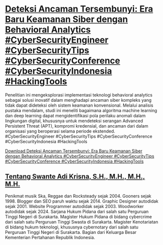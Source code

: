 # [Deteksi Ancaman Tersembunyi: Era Baru Keamanan Siber dengan Behavioral Analytics #CyberSecurityEngineer #CyberSecurityTips #CyberSecurityConference #CyberSecurityIndonesia #HackingTools](https://swanteadikrisna.com/cybersecurity/website/8/deteksi-ancaman-tersembunyi-behavioral-analytics-keamanan-siber/)

Penelitian ini mengeksplorasi implementasi teknologi behavioral analytics sebagai solusi inovatif dalam menghadapi ancaman siber kompleks yang tidak dapat dideteksi oleh sistem keamanan konvensional. Melalui analisis pustaka mendalam, studi ini meneliti bagaimana algoritma machine learning dan deep learning dapat mengidentifikasi pola perilaku anomali dalam lingkungan digital, khususnya untuk mendeteksi serangan Advanced Persistent Threat (APT), kompromi kredensial, dan ancaman dari dalam organisasi yang beroperasi selama periode ekstended. #CyberSecurityEngineer #CyberSecurityTips #CyberSecurityConference #CyberSecurityIndonesia #HackingTools 

[Download Deteksi Ancaman Tersembunyi: Era Baru Keamanan Siber dengan Behavioral Analytics #CyberSecurityEngineer #CyberSecurityTips #CyberSecurityConference #CyberSecurityIndonesia #HackingTools](https://swanteadikrisna.com/cybersecurity/website/8/deteksi-ancaman-tersembunyi-behavioral-analytics-keamanan-siber/)


## [Tentang Swante Adi Krisna, S.H., M.H., M.H., M.H.](https://swanteadikrisna.com/)

Penikmat musik Ska, Reggae dan Rocksteady sejak 2004. Gooners sejak 1998. Blogger dan SEO paruh waktu sejak 2014. Graphic Designer autodidak sejak 2001. Website Programmer autodidak sejak 2003. Woodworker autodidak sejak 2024. Sarjana Hukum Pidana dari salah satu Perguruan Tinggi Negeri di Surakarta. Magister Hukum Pidana di bidang cybercrime dari salah satu Perguruan Tinggi Swasta di Surakarta. Magister Kenotariatan di bidang hukum teknologi, khususnya cybernotary dari salah satu Perguruan Tinggi Negeri di Surakarta. Bagian dari Keluarga Besar Kementerian Pertahanan Republik Indonesia.